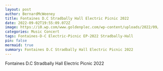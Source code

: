 ```yaml
---
layout: post
author: BernardMcWeeney
title: Fontaines D.C Stradbally Hall Electric Picnic 2022
date: 2022-09-02T19:55:09.072Z
image: https://i0.wp.com/www.goldenplec.com/wp-content/uploads/2022/09/Fontaines-DC-at-Electric-Picnic-2022-Photographer-Ciaran-Foley-02-09-2022-2.jpg?fit=1400%2C932&quality=95&ssl=1
categories: Music Concert
tags: Fontaines-D-C Electric-Picnic EP-2022 Stradbally-Hall
pin: false
mermaid: true
summary: Fontaines D.C Stradbally Hall Electric Picnic 2022
---
```

Fontaines D.C Stradbally Hall Electric Picnic 2022